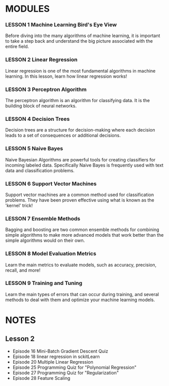 # MODULES

### LESSON 1 Machine Learning Bird's Eye View
Before diving into the many algorithms of machine learning, 
it is important to take a step back and understand the big picture associated with the entire field.




### LESSON 2 Linear Regression
Linear regression is one of the most fundamental algorithms in machine learning. 
In this lesson, learn how linear regression works!




### LESSON 3 Perceptron Algorithm
The perceptron algorithm is an algorithm for classifying data. It is the building block of neural networks.



### LESSON 4 Decision Trees
Decision trees are a structure for decision-making where each decision leads to a set of consequences or additional decisions.



### LESSON 5 Naive Bayes
Naive Bayesian Algorithms are powerful tools for creating classifiers for incoming labeled data. 
Specifically Naive Bayes is frequently used with text data and classification problems.



### LESSON 6 Support Vector Machines
Support vector machines are a common method used for classification problems. 
They have been proven effective using what is known as the 'kernel' trick!



### LESSON 7 Ensemble Methods
Bagging and boosting are two common ensemble methods for combining simple algorithms to make more advanced models
that work better than the simple algorithms would on their own.




### LESSON 8 Model Evaluation Metrics
Learn the main metrics to evaluate models, such as accuracy, precision, recall, and more!


### LESSON 9 Training and Tuning
Learn the main types of errors that can occur during training, and several methods to deal with them 
and optimize your machine learning models.

# NOTES
## Lesson 2
* Episode 16 Mini-Batch Gradient Descent Quiz
* Episode 18 linear regression in sckitLearn
* Episode 20 Multiple Linear Regression
* Episode 25 Programming Quiz for "Polynomial Regression"
* Episode 27 Programming Quiz for "Regularization"
* Episode 28 Feature Scaling
